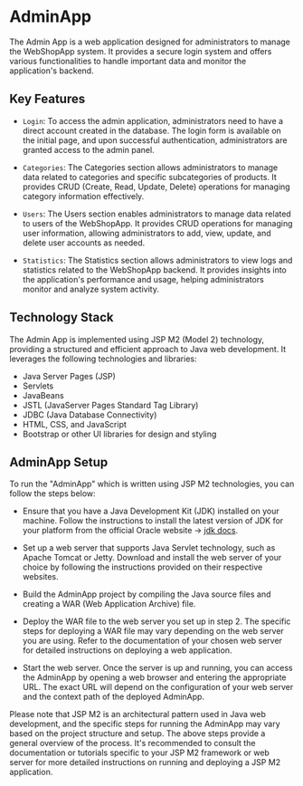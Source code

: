 # AdminApp

The Admin App is a web application designed for administrators to manage the WebShopApp system. It provides a secure login system and offers various functionalities to handle important data and monitor the application's backend.

## Key Features

- `Login`: To access the admin application, administrators need to have a direct account created in the database. The login form is available on the initial page, and upon successful authentication, administrators are granted access to the admin panel.

- `Categories`: The Categories section allows administrators to manage data related to categories and specific subcategories of products. It provides CRUD (Create, Read, Update, Delete) operations for managing category information effectively.

- `Users`: The Users section enables administrators to manage data related to users of the WebShopApp. It provides CRUD operations for managing user information, allowing administrators to add, view, update, and delete user accounts as needed.

- `Statistics`: The Statistics section allows administrators to view logs and statistics related to the WebShopApp backend. It provides insights into the application's performance and usage, helping administrators monitor and analyze system activity.

## Technology Stack

The Admin App is implemented using JSP M2 (Model 2) technology, providing a structured and efficient approach to Java web development. It leverages the following technologies and libraries:

- Java Server Pages (JSP)
- Servlets
- JavaBeans
- JSTL (JavaServer Pages Standard Tag Library)
- JDBC (Java Database Connectivity)
- HTML, CSS, and JavaScript
- Bootstrap or other UI libraries for design and styling


## AdminApp Setup

To run the "AdminApp" which is written using JSP M2 technologies, you can follow the steps below:

- Ensure that you have a Java Development Kit (JDK) installed on your machine. Follow the instructions to install the latest version of JDK for your platform from the official Oracle website -> [jdk docs](https://www.oracle.com/java/technologies/downloads/).

- Set up a web server that supports Java Servlet technology, such as Apache Tomcat or Jetty. Download and install the web server of your choice by following the instructions provided on their respective websites.

- Build the AdminApp project by compiling the Java source files and creating a WAR (Web Application Archive) file.

- Deploy the WAR file to the web server you set up in step 2. The specific steps for deploying a WAR file may vary depending on the web server you are using. Refer to the documentation of your chosen web server for detailed instructions on deploying a web application.

- Start the web server. Once the server is up and running, you can access the AdminApp by opening a web browser and entering the appropriate URL. The exact URL will depend on the configuration of your web server and the context path of the deployed AdminApp.

Please note that JSP M2 is an architectural pattern used in Java web development, and the specific steps for running the AdminApp may vary based on the project structure and setup. The above steps provide a general overview of the process. It's recommended to consult the documentation or tutorials specific to your JSP M2 framework or web server for more detailed instructions on running and deploying a JSP M2 application.